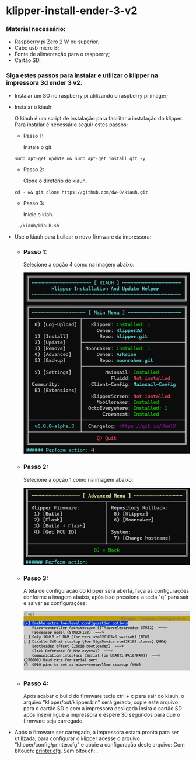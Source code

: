 # klipper-install-ender-3-v2

### Material necessário:
 - Raspberry pi Zero 2 W ou superior;
 - Cabo usb micro B;
 - Fonte de alimentação para o raspberry;
 - Cartão SD.
### Siga estes passos para instalar e utilizar o klipper na impressora 3d ender 3 v2.
 - Instalar um SO no raspberry pi utilizando o raspberry pi imager;
 - Instalar o kiauh:
 
    O kiauh é um script de instalação para facilitar a instalação do klipper. Para instalar é necessário seguir estes passos:
   - Passo 1:

        Instale o git.
   ```
   sudo apt-get update && sudo apt-get install git -y
   ```
   
   - Passo 2: 

        Clone o diretório do kiauh.
   ```
   cd ~ && git clone https://github.com/dw-0/kiauh.git
   ```

   - Passo 3:

        Inicie o kiah.
   ```
    ./kiauh/kiauh.sh
   ```

 - Use o kiauh para buildar o novo firmware da impressora:
 
    - ### Passo 1:
        
        Selecione a opção 4 como na imagem abaixo:

        ![menu](/doc/MenuKIAUH.png)
    
    - ### Passo 2:
        
        Selecione a opção 1 como na imagem abaixo:

        ![menu](/doc/advanced.png)

    - ### Passo 3:
        
        A tela de configuração do klipper será aberta, faça as configurações conforme a imagem abaixo, após isso pressione a tecla "q" para sair e salvar as configurações:

        ![menu](/doc/klipperConfig.png)
    
    - ### Passo 4:
        
        Após acabar o build do firmware tecle ctrl + c para sair do kiauh, o arquivo "klipper/out/klipper.bin" será gerado, copie este arquivo para o cartão SD e com a impressora desligada insira o cartão SD após inserir ligue a impressora e espere 30 segundos para que o firmware seja carregado.

 - Após o firmware ser carregado, a impressora estará pronta para ser utilizada, para configurar o klipper acesse o arquivo "klipper/config/printer.cfg" e copie a configuração deste arquivo: Com bltouch: [printer.cfg](printer.cfg). Sem bltouch: []().